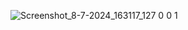 ![Screenshot_8-7-2024_163117_127 0 0 1](https://github.com/Mufeedkm010/login-page/assets/166125773/e3e8a903-a9dd-4219-a034-11bd91f02d7b)
